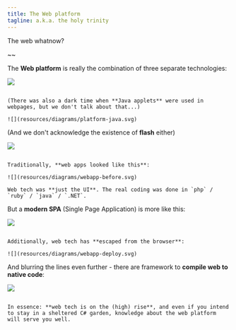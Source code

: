```yaml
---
title: The Web platform
tagline: a.k.a. the holy trinity
---
```



<div class="learn"></div>

The web whatnow?

~~

The **Web platform** is really the combination of three separate technologies:

![](resources/diagrams/platform.svg)

~~~

(There was also a dark time when **Java applets** were used in webpages, but we don't talk about that...)

![](resources/diagrams/platform-java.svg)

~~~

(And we don't acknowledge the existence of **flash** either)

![](resources/diagrams/platform-flash.svg)

~~~

Traditionally, **web apps looked like this**:

![](resources/diagrams/webapp-before.svg)

Web tech was **just the UI**. The real coding was done in `php` / `ruby` / `java` / `.NET`.

~~~

But a **modern SPA** (Single Page Application) is more like this:

![](resources/diagrams/webapp-now.svg)

~~~

Additionally, web tech has **escaped from the browser**:

![](resources/diagrams/webapp-deploy.svg)

~~~

And blurring the lines even further - there are framework to **compile web to native code**:

![](resources/diagrams/webapp-deploy-compile.svg)

~~~

In essence: **web tech is on the (high) rise**, and even if you intend to stay in a sheltered C# garden, knowledge about the web platform will serve you well.
